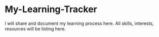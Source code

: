 # My-Learning-Tracker
I will share and document my learning process here. All skills, interests, resources will be listing here.
